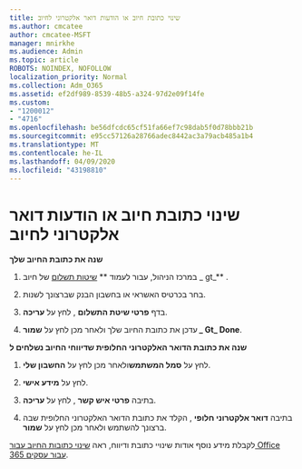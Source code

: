 ```yaml
---
title: שינוי כתובת חיוב או הודעות דואר אלקטרוני לחיוב
ms.author: cmcatee
author: cmcatee-MSFT
manager: mnirkhe
ms.audience: Admin
ms.topic: article
ROBOTS: NOINDEX, NOFOLLOW
localization_priority: Normal
ms.collection: Adm_O365
ms.assetid: ef2df989-8539-48b5-a324-97d2e09f14fe
ms.custom:
- "1200012"
- "4716"
ms.openlocfilehash: be56dfcdc65cf51fa66ef7c98dab5f0d78bbb21b
ms.sourcegitcommit: e95cc57126a28766adec8442ac3a79acb485a1b4
ms.translationtype: MT
ms.contentlocale: he-IL
ms.lasthandoff: 04/09/2020
ms.locfileid: "43198810"
---
```

# <a name="change-billing-address-or-billing-email-notifications"></a>שינוי כתובת חיוב או הודעות דואר אלקטרוני לחיוב

**שנה את כתובת החיוב שלך**

1. במרכז הניהול, עבור לעמוד ** [שיטות תשלום](https://go.microsoft.com/fwlink/p/?linkid=2018806) של חיוב _ gt_** .

2. בחר בכרטיס האשראי או בחשבון הבנק שברצונך לשנות.

3. בדף **פרטי שיטת התשלום** , לחץ על **עריכה**.

4. עדכן את כתובת החיוב שלך ולאחר מכן לחץ על **שמור _ Gt_ Done**.

**שנה את כתובת הדואר האלקטרוני החלופית שדיווחי החיוב נשלחים ל** 

1. לחץ על **סמל המשתמש**ולאחר מכן לחץ על **החשבון שלי**.

2. לחץ על **מידע אישי**.

3. בתיבה **פרטי איש קשר** , לחץ על **עריכה**.

4. בתיבה **דואר אלקטרוני חלופי** , הקלד את כתובת הדואר האלקטרוני החלופית שבה ברצונך להשתמש ולאחר מכן לחץ על **שמור**.

לקבלת מידע נוסף אודות שינויי כתובת ודיווח, ראה [שינוי כתובות החיוב עבור Office 365 עבור עסקים](https://docs.microsoft.com/microsoft-365/commerce/billing-and-payments/change-your-billing-addresses?view=o365-worldwide).
